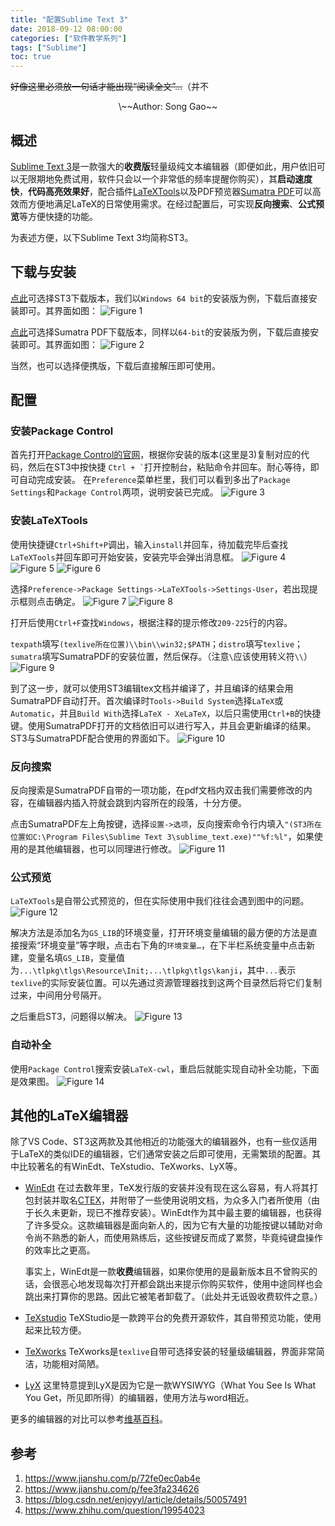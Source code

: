```yaml
---
title: "配置Sublime Text 3"
date: 2018-09-12 08:00:00
categories: ["软件教学系列"]
tags: ["Sublime"]
toc: true
---
```


~~好像这里必须放一句话才能出现“阅读全文”…~~（并不

<!--more-->

<center>\~~Author: Song Gao~~</center>

## 概述

[Sublime Text 3](https://www.sublimetext.com/)是一款强大的**收费版**轻量级纯文本编辑器（即便如此，用户依旧可以无限期地免费试用，软件只会以一个非常低的频率提醒你购买），其**启动速度快**，**代码高亮效果好**，配合插件[LaTeXTools](https://github.com/SublimeText/LaTeXTools)以及PDF预览器[Sumatra PDF](https://www.sumatrapdfreader.org/free-pdf-reader.html)可以高效而方便地满足LaTeX的日常使用需求。在经过配置后，可实现**反向搜索**、**公式预览**等方便快捷的功能。

为表述方便，以下Sublime Text 3均简称ST3。

## 下载与安装

[点此](https://www.sublimetext.com/3)可选择ST3下载版本，我们以`Windows 64 bit`的安装版为例，下载后直接安装即可。其界面如图：
   ![Figure 1](/figure/st3/1.png)

[点此](https://www.sumatrapdfreader.org/download-free-pdf-viewer.html)可选择Sumatra PDF下载版本，同样以`64-bit`的安装版为例，下载后直接安装即可。其界面如图：
   ![Figure 2](/figure/st3/2.png)

当然，也可以选择便携版，下载后直接解压即可使用。

## 配置

### 安装Package Control

首先打开[Package Control的官网](https://packagecontrol.io/installation)，根据你安装的版本(这里是3)复制对应的代码，然后在ST3中按快捷 `` Ctrl + ` ``打开控制台，粘贴命令并回车。耐心等待，即可自动完成安装。
在`Preference`菜单栏里，我们可以看到多出了`Package Settings`和`Package Control`两项，说明安装已完成。
   ![Figure 3](/figure/st3/3.png)

### 安装LaTeXTools

使用快捷键`Ctrl+Shift+P`调出，输入`install`并回车，待加载完毕后查找`LaTeXTools`并回车即可开始安装，安装完毕会弹出消息框。
   ![Figure 4](/figure/st3/4.png)
   ![Figure 5](/figure/st3/5.png)
   ![Figure 6](/figure/st3/6.png)

选择`Preference->Package Settings->LaTeXTools->Settings-User`，若出现提示框则点击确定。
   ![Figure 7](/figure/st3/7.png)
   ![Figure 8](/figure/st3/8.png)

打开后使用`Ctrl+F`查找`Windows`，根据注释的提示修改`209-225`行的内容。

`texpath`填写`(texlive所在位置)\\bin\\win32;$PATH`；`distro`填写`texlive`；`sumatra`填写SumatraPDF的安装位置，然后保存。（注意`\`应该使用转义符`\\`）
   ![Figure 9](/figure/st3/9.png)

到了这一步，就可以使用ST3编辑tex文档并编译了，并且编译的结果会用SumatraPDF自动打开。首次编译时`Tools->Build System`选择`LaTeX`或`Automatic`，并且`Build With`选择`LaTeX - XeLaTeX`，以后只需使用`Ctrl+B`的快捷键。使用SumatraPDF打开的文档依旧可以进行写入，并且会更新编译的结果。ST3与SumatraPDF配合使用的界面如下。
   ![Figure 10](/figure/st3/10.png)

### 反向搜索

反向搜索是SumatraPDF自带的一项功能，在pdf文档内双击我们需要修改的内容，在编辑器内插入符就会跳到内容所在的段落，十分方便。

点击SumatraPDF左上角按键，选择`设置->选项`，反向搜索命令行内填入`"(ST3所在位置如C:\Program Files\Sublime Text 3\sublime_text.exe)""%f:%l"`，如果使用的是其他编辑器，也可以同理进行修改。
   ![Figure 11](/figure/st3/11.png)

### 公式预览

`LaTeXTools`是自带公式预览的，但在实际使用中我们往往会遇到图中的问题。
   ![Figure 12](/figure/st3/12.png)

解决方法是添加名为`GS_LIB`的环境变量，打开环境变量编辑的最方便的方法是直接搜索“环境变量”等字眼，点击右下角的`环境变量…`，在下半栏系统变量中点击新建，变量名填`GS_LIB`，变量值为`...\tlpkg\tlgs\Resource\Init;...\tlpkg\tlgs\kanji`，其中`...`表示`texlive`的实际安装位置。可以先通过资源管理器找到这两个目录然后将它们复制过来，中间用分号隔开。

之后重启ST3，问题得以解决。
   ![Figure 13](/figure/st3/13.png)

### 自动补全

使用`Package Control`搜索安装`LaTeX-cwl`，重启后就能实现自动补全功能，下面是效果图。
   ![Figure 14](/figure/st3/14.gif)

## 其他的LaTeX编辑器

除了VS Code、ST3这两款及其他相近的功能强大的编辑器外，也有一些仅适用于LaTeX的类似IDE的编辑器，它们通常安装之后即可使用，无需繁琐的配置。其中比较著名的有WinEdt、TeXstudio、TeXworks、LyX等。

- [WinEdt](http://www.winedt.com/)
   在过去数年里，TeX发行版的安装并没有现在这么容易，有人将其打包封装并取名[CTEX](http://www.ctex.org/HomePage)，并附带了一些使用说明文档，为众多入门者所使用（由于长久未更新，现已不推荐安装）。WinEdt作为其中最主要的编辑器，也获得了许多受众。这款编辑器是面向新人的，因为它有大量的功能按键以辅助对命令尚不熟悉的新人，而使用熟练后，这些按键反而成了累赘，毕竟纯键盘操作的效率比之更高。
   
   事实上，WinEdt是一款**收费**编辑器，如果你使用的是最新版本且不曾购买的话，会很恶心地发现每次打开都会跳出来提示你购买软件，使用中途同样也会跳出来打算你的思路。因此它被笔者卸载了。（此处并无诋毁收费软件之意。）

- [TeXstudio](https://www.texstudio.org/)
   TeXStudio是一款跨平台的免费开源软件，其自带预览功能，使用起来比较方便。

- [TeXworks](http://www.tug.org/texworks/)
   TeXworks是`texlive`自带可选择安装的轻量级编辑器，界面非常简洁，功能相对简陋。

- [LyX](https://www.lyx.org/)
   这里特意提到LyX是因为它是一款WYSIWYG（What You See Is What You Get，所见即所得）的编辑器，使用方法与word相近。

更多的编辑器的对比可以参考[维基百科](https://en.wikipedia.org/wiki/Comparison_of_TeX_editors)。

## 参考

1. https://www.jianshu.com/p/72fe0ec0ab4e
2. https://www.jianshu.com/p/fee3fa234626
3. https://blog.csdn.net/enjoyyl/article/details/50057491
4. https://www.zhihu.com/question/19954023

